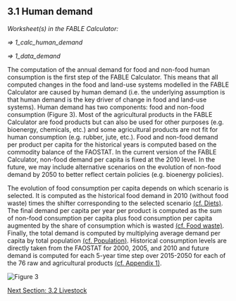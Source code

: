 ## 3.1 Human demand

_Worksheet(s) in the FABLE Calculator:_

_⇒ 1_calc_human_demand_

_⇒ 1_data_demand_

The computation of the annual demand for food and non-food human consumption is the first step of the FABLE Calculator. This means that all computed changes in the food and land-use systems modelled in the FABLE Calculator are caused by human demand (i.e. the underlying assumption is that human demand is the key driver of change in food and land-use systems). Human demand has two components: food and non-food consumption (Figure 3). Most of the agricultural products in the FABLE Calculator are food products but can also be used for other purposes (e.g. bioenergy, chemicals, etc.) and some agricultural products are not fit for human consumption (e.g. rubber, jute, etc.). Food and non-food demand per product per capita for the historical years is computed based on the commodity balance of the FAOSTAT. In the current version of the FABLE Calculator, non-food demand per capita is fixed at the 2010 level. In the future, we may include alternative scenarios on the evolution of non-food demand by 2050 to better reflect certain policies (e.g. bioenergy policies).

The evolution of food consumption per capita depends on which scenario is selected. It is computed as the historical food demand in 2010 (without food waste) times the shifter corresponding to the selected scenario [(cf. Diets)](https://github.com/FableCalculator/DocumentationWiki/wiki/2_Scenarios#23-diets). The final demand per capita per year per product is computed as the sum of non-food consumption per capita plus food consumption per capita augmented by the share of consumption which is wasted [(cf. Food waste)](https://github.com/FableCalculator/DocumentationWiki/wiki/2_Scenarios#24-food-waste). Finally, the total demand is computed by multiplying average demand per capita by total population [(cf. Population)](https://github.com/FableCalculator/DocumentationWiki/wiki/2_Scenarios#21-population). Historical consumption levels are directly taken from the FAOSTAT for 2000, 2005, and 2010 and future demand is computed for each 5-year time step over 2015-2050 for each of the 76 raw and agricultural products [(cf. Appendix 1)](https://github.com/FableCalculator/DocumentationWiki/wiki/7_1-Appendix-1).

![Figure 3](https://user-images.githubusercontent.com/68918893/88786657-1327e200-d193-11ea-90cb-54d935333111.png)

[Next Section: 3.2 Livestock](https://github.com/FableCalculator/DocumentationWiki/wiki/3_2.-Livestock)
